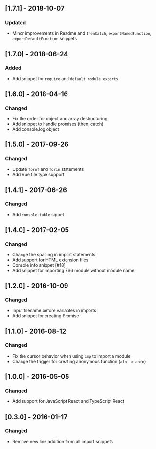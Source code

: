 ## [1.7.1] - 2018-10-07
### Updated
- Minor improvements in Readme and `thenCatch`, `exportNamedFunction`, `exportDefaultFunction` snippets

## [1.7.0] - 2018-06-24
### Added
- Add snippet for `require` and `default module exports`

## [1.6.0] - 2018-04-16
### Changed
- Fix the order for object and array destructuring
- Add snippet to handle promises (then, catch)
- Add console.log object

## [1.5.0] - 2017-09-26
### Changed
- Update `forof` and `forin` statements
- Add Vue file type support

## [1.4.1] - 2017-06-26
### Changed
- Add `console.table` sippet

## [1.4.0] - 2017-02-05
### Changed
- Change the spacing in import statements
- Add support for HTML extension files
- Console info snippet [#18]
- Add snippet for importing ES6 module without module name

## [1.2.0] - 2016-10-09
### Changed
- Input filename before variables in imports
- Add snippet for creating Promise

## [1.1.0] - 2016-08-12
### Changed
- Fix the cursor behavior when using `imp` to import a module
- Change the trigger for creating anonymous function (`afn -> anfn`)

## [1.0.0] - 2016-05-05
### Changed
- Add support for JavaScript React and TypeScript React

## [0.3.0] - 2016-01-17
### Changed
- Remove new line addition from all import snippets
